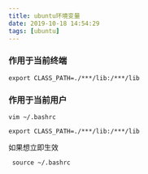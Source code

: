 ```yaml
---
title: ubuntu环境变量
date: 2019-10-18 14:54:29
tags: [ubuntu]
---
```

### 作用于当前终端
```
export CLASS_PATH=./***/lib:/***/lib
```
### 作用于当前用户
```
vim ~/.bashrc

export CLASS_PATH=./***/lib:/***/lib
```
如果想立即生效
```
 source ~/.bashrc
```
